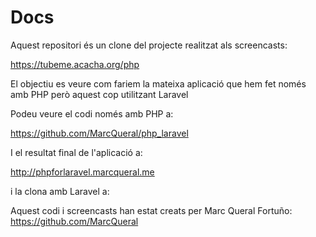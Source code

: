 # Docs

Aquest repositori és un clone del projecte realitzat als screencasts:

https://tubeme.acacha.org/php

El objectiu es veure com fariem la mateixa aplicació que hem fet només amb PHP però aquest cop utilitzant Laravel

Podeu veure el codi només amb PHP a:

https://github.com/MarcQueral/php_laravel

I el resultat final de l'aplicació a:

http://phpforlaravel.marcqueral.me

i la clona amb Laravel a:



Aquest codi i screencasts han estat creats per Marc Queral Fortuño: https://github.com/MarcQueral



